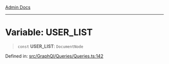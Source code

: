 [Admin Docs](/)

***

# Variable: USER\_LIST

> `const` **USER\_LIST**: `DocumentNode`

Defined in: [src/GraphQl/Queries/Queries.ts:142](https://github.com/PalisadoesFoundation/talawa-admin/blob/main/src/GraphQl/Queries/Queries.ts#L142)

